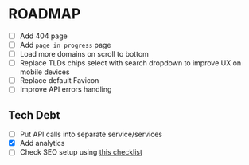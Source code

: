 # ROADMAP

- [ ] Add 404 page
- [ ] Add `page in progress` page
- [ ] Load more domains on scroll to bottom
- [ ] Replace TLDs chips select with search dropdown to improve UX on mobile devices
- [ ] Replace default Favicon
- [ ] Improve API errors handling

## Tech Debt

- [ ] Put API calls into separate service/services
- [x] Add analytics
- [ ] Check SEO setup using [this checklist](https://ahrefs.com/blog/seo-checklist/#basic-seo-checklist)
